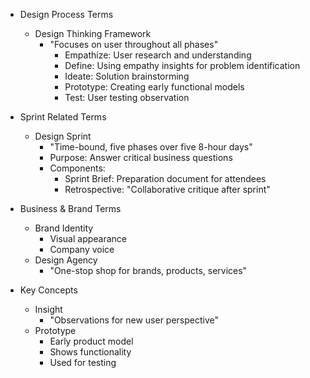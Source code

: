 * Design Process Terms
   - Design Thinking Framework
       * "Focuses on user throughout all phases"
           - Empathize: User research and understanding
           - Define: Using empathy insights for problem identification
           - Ideate: Solution brainstorming
           - Prototype: Creating early functional models
           - Test: User testing observation

* Sprint Related Terms
   - Design Sprint
       * "Time-bound, five phases over five 8-hour days"
       * Purpose: Answer critical business questions
       * Components:
           - Sprint Brief: Preparation document for attendees
           - Retrospective: "Collaborative critique after sprint"

* Business & Brand Terms
   - Brand Identity
       * Visual appearance
       * Company voice
   - Design Agency
       * "One-stop shop for brands, products, services"

* Key Concepts
   - Insight
       * "Observations for new user perspective"
   - Prototype
       * Early product model
       * Shows functionality
       * Used for testing
